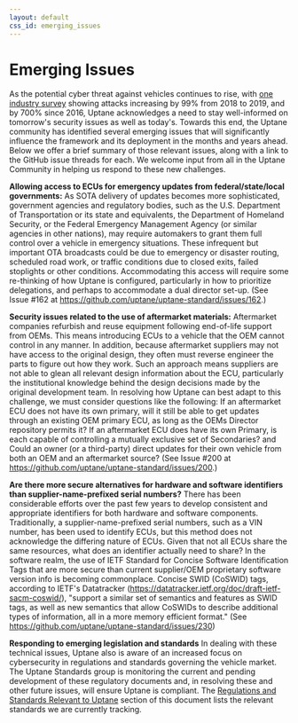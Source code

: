 ```yaml
---
layout: default
css_id: emerging_issues
---
```


# Emerging Issues

As the potential cyber threat against vehicles continues to rise, with [one industry survey](https://upstream.auto/upstream-security-global-automotive-cybersecurity-report-2020/) showing attacks increasing by 99% from 2018 to 2019, and by 700% since 2016, Uptane acknowledges a need to stay well-informed on tomorrow's security issues as well as today's. Towards this end, the Uptane community has identified several emerging issues that will significantly influence the framework and its deployment in the months and years ahead. Below we offer a brief summary of those relevant issues, along with a link to the GitHub issue threads for each. We welcome input from all in the Uptane Community in helping us respond to these new challenges.

**Allowing access to ECUs for emergency updates from federal/state/local governments:** 
As SOTA delivery of updates becomes more sophisticated, government agencies and regulatory bodies, such as the U.S. Department of Transportation or its state and equivalents, the Department of Homeland Security, or the Federal Emergency Management Agency (or similar agencies in other nations), may require automakers to grant them full control over a vehicle in emergency situations. These infrequent but important OTA broadcasts could be due to emergency or disaster routing, scheduled road work, or traffic conditions due to closed exits, failed stoplights or other conditions.  Accommodating this access will require some re-thinking of how Uptane is configured, particularly in how to prioritize delegations, and perhaps to accommodate a dual director set-up. (See Issue #162 at https://github.com/uptane/uptane-standard/issues/162.)

**Security issues related to the use of aftermarket materials:**
Aftermarket companies refurbish and reuse equipment following end-of-life support from OEMs. This means introducing ECUs to a vehicle that the OEM cannot control in any manner. In addition, because aftermarket suppliers may not have access to the original design, they often must reverse engineer the parts to figure out how they work. Such an approach means suppliers are not able to glean all relevant design information about the ECU, particularly the institutional knowledge behind the design decisions made by the original development team. In resolving how Uptane can best adapt to this challenge, we must consider questions like the following: If an aftermarket ECU does not have its own primary, will it still be able to get updates through an existing OEM primary ECU, as long as the OEMs Director repository permits it? If an aftermarket ECU does have its own Primary, is each capable of controlling a mutually exclusive set of Secondaries? and 
Could an owner (or a third-party) direct updates for their own vehicle from both an OEM and an aftermarket source? (See Issue #200 at https://github.com/uptane/uptane-standard/issues/200.)

**Are there more secure alternatives for hardware and software identifiers than supplier-name-prefixed serial numbers?**
There has been considerable efforts over the past few years to develop consistent and appropriate identifiers for both hardware and software components. Traditionally, a supplier-name-prefixed serial numbers, such as a VIN number, has been used to identify ECUs, but this method does not acknowledge the differing nature of ECUs. Given that not all ECUs share the same resources, what does an identifier actually need to share? In the software realm, the use of IETF Standard for Concise Software Identification Tags that are more secure than current supplier/OEM proprietary software version info is becoming commonplace. Concise SWID (CoSWID) tags, according to IETF's Datatracker (https://datatracker.ietf.org/doc/draft-ietf-sacm-coswid/), "support a similar set of semantics and features as SWID tags, as well as new semantics that allow CoSWIDs to describe additional types of information, all in a more memory efficient format." (See https://github.com/uptane/uptane-standard/issues/230)

**Responding to emerging legislation and standards**
In dealing with these technical issues, Uptane also is aware of an increased focus on cybersecurity in regulations and standards governing the vehicle market. The Uptane Standards group is monitoring the current and pending development of these regulatory documents and, in resolving these and other future issues, will ensure Uptane is compliant. The [Regulations and Standards Relevant to Uptane](https://github.com/uptane/deployment-considerations/blob/master/regulations_and_standards.md) section of this document lists the relevant standards we are currently tracking.

